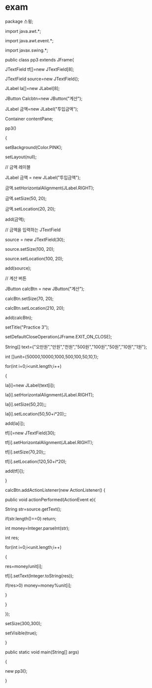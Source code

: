 # exam

package 스윙;

import java.awt.*;

import java.awt.event.*;

import javax.swing.*;



public class pp3  extends JFrame{



JTextField tf[]=new JTextField[8];



JTextField source=new JTextField();



JLabel la[]=new JLabel[8];



JButton Calcbtn=new JButton("계산");



JLabel 금액=new JLabel("투입금액");



Container contentPane;





pp3()



{



setBackground(Color.PINK);



setLayout(null);





// 금액 레이블



JLabel 금액 = new JLabel("투입금액");



금액.setHorizontalAlignment(JLabel.RIGHT);



금액.setSize(50, 20);



금액.setLocation(20, 20);



add(금액);





// 금액을 입력하는 JTextField



source = new JTextField(30);



source.setSize(100, 20);



source.setLocation(100, 20);



add(source);





// 계산 버튼



JButton calcBtn = new JButton("계산");



calcBtn.setSize(70, 20);



calcBtn.setLocation(210, 20);



add(calcBtn);







setTitle("Practice 3");



setDefaultCloseOperation(JFrame.EXIT_ON_CLOSE);



String[] text={"오만원","만원","천원","500원","100원","50원","10원","1원"};



int []unit={50000,10000,1000,500,100,50,10,1};



for(int i=0;i<unit.length;i++)



{



la[i]=new JLabel(text[i]);



la[i].setHorizontalAlignment(JLabel.RIGHT);



la[i].setSize(50,20);;



la[i].setLocation(50,50+i*20);;



add(la[i]);



tf[i]=new JTextField(30);



tf[i].setHorizontalAlignment(JLabel.RIGHT);



tf[i].setSize(70,20);;



tf[i].setLocation(120,50+i*20);



add(tf[i]);



}





calcBtn.addActionListener(new ActionListener() {



public void actionPerformed(ActionEvent e){



String str=source.getText();



if(str.length()==0) return;



int money=Integer.parseInt(str);



int res;



for(int i=0;i<unit.length;i++)



{



res=money/unit[i];



tf[i].setText(Integer.toString(res));



if(res>0) money=money%unit[i];



}



}







});



setSize(300,300);



setVisible(true);



}



public static void main(String[] args)



{



new pp3();



}
